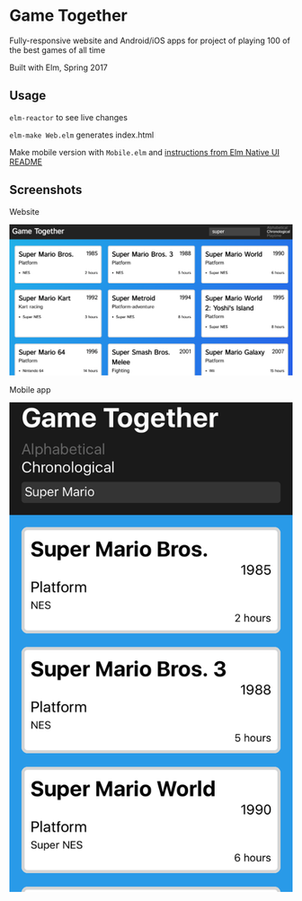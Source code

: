 # Game Together

Fully-responsive website and Android/iOS apps for project of playing 100 of the best games of all time

Built with Elm, Spring 2017

## Usage

`elm-reactor` to see live changes

`elm-make Web.elm` generates index.html

Make mobile version with `Mobile.elm` and [instructions from Elm Native UI README](https://github.com/ohanhi/elm-native-ui)

## Screenshots

Website

![gametogether web app screenshot](/web.png?raw=true)

Mobile app

![gametogether mobile app screenshot](/mobile.png?raw=true)


